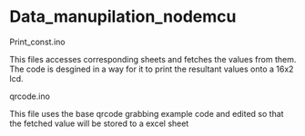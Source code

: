 # Data_manupilation_nodemcu

Print_const.ino

This files accesses corresponding sheets and fetches the values from them. The code is desgined in a way for it to print the resultant values onto a 16x2 lcd.

qrcode.ino

This file uses the base qrcode grabbing example code and edited so that the fetched value will be stored to a excel sheet
